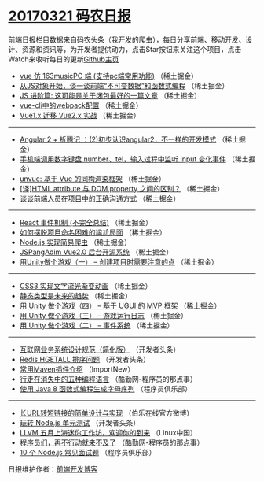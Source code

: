 # [20170321 码农日报](21.md)

[前端日报](https://qdkfweb.cn/c/news)栏目数据来自[码农头条](https://toutiao.qdkfweb.cn/)（我开发的爬虫），每日分享前端、移动开发、设计、资源和资讯等，为开发者提供动力，点击Star按钮来关注这个项目，点击Watch来收听每日的更新[Github主页](https://github.com/kujian/frontendDaily)
* [vue 仿 163musicPC 端 (支持pc端常用功能)](https://toutiao.qdkfweb.cn/31169.html) （稀土掘金）
* [从JS对象开始，谈一谈前端“不可变数据”和函数式编程](https://toutiao.qdkfweb.cn/31166.html) （稀土掘金）
* [JS 进阶篇: 这可能是关于闭包最好的一篇文章](https://toutiao.qdkfweb.cn/31156.html) （稀土掘金）
* [vue-cli中的webpack配置](https://toutiao.qdkfweb.cn/31167.html) （稀土掘金）
* [Vue1.x 迁移 Vue2.x 实战](https://toutiao.qdkfweb.cn/31164.html) （稀土掘金）

***
* [Angular 2 + 折腾记 ：(2)初步认识angular2，不一样的开发模式](https://toutiao.qdkfweb.cn/31170.html) （稀土掘金）
* [手机端调用数字键盘 number、tel，输入过程中监听 input 变化事件](https://toutiao.qdkfweb.cn/31160.html) （稀土掘金）
* [unvue: 基于 Vue 的同构渲染框架](https://toutiao.qdkfweb.cn/31162.html) （稀土掘金）
* [[译]HTML attribute 与 DOM property 之间的区别？](https://toutiao.qdkfweb.cn/31163.html) （稀土掘金）
* [谈谈前端人员在项目中的正确沟通方式](https://toutiao.qdkfweb.cn/31165.html) （稀土掘金）

***
* [React 事件机制 (不完全总结)](https://toutiao.qdkfweb.cn/31155.html) （稀土掘金）
* [如何摆脱项目命名困难的尴尬局面](https://toutiao.qdkfweb.cn/31168.html) （稀土掘金）
* [Node.js 实现简易爬虫](https://toutiao.qdkfweb.cn/31158.html) （稀土掘金）
* [JSPangAdim Vue2.0 后台开源系统](https://toutiao.qdkfweb.cn/31159.html) （稀土掘金）
* [用Unity做个游戏（一） &#8211;  创建项目时需要注意的点](https://toutiao.qdkfweb.cn/31154.html) （稀土掘金）

***
* [CSS3 实现文字流光渐变动画](https://toutiao.qdkfweb.cn/31157.html) （稀土掘金）
* [静态类型是未来的趋势](https://toutiao.qdkfweb.cn/31161.html) （稀土掘金）
* [用 Unity 做个游戏（四） &#8211; 基于 UGUI 的 MVP 框架](https://toutiao.qdkfweb.cn/31151.html) （稀土掘金）
* [用 Unity 做个游戏（三） &#8211; 游戏运行日志](https://toutiao.qdkfweb.cn/31152.html) （稀土掘金）
* [用 Unity 做个游戏（二） &#8211; 事件系统](https://toutiao.qdkfweb.cn/31153.html) （稀土掘金）

***
* [互联网业务系统设计规范（简化版）](https://toutiao.qdkfweb.cn/31220.html) （开发者头条）
* [Redis HGETALL 排序问题](https://toutiao.qdkfweb.cn/31252.html) （开发者头条）
* [常用Maven插件介绍](https://toutiao.qdkfweb.cn/31198.html) （ImportNew）
* [行走在消失中的五种编程语言](https://toutiao.qdkfweb.cn/31231.html) （酷勤网-程序员的那点事）
* [使用 Java 8 函数式编程生成字母序列](https://toutiao.qdkfweb.cn/31210.html) （程序员俱乐部）

***
* [长URL转短链接的简单设计与实现](https://toutiao.qdkfweb.cn/31242.html) （伯乐在线官方微博）
* [玩转 Node.js 单元测试](https://toutiao.qdkfweb.cn/31221.html) （开发者头条）
* [LLVM 五月上海迷你工作坊，欢迎你的到来](https://toutiao.qdkfweb.cn/31200.html) （Linux中国）
* [程序员们，再不行动就来不及了](https://toutiao.qdkfweb.cn/31232.html) （酷勤网-程序员的那点事）
* [10 个 Node.js 常见面试题](https://toutiao.qdkfweb.cn/31211.html) （程序员俱乐部）

日报维护作者：[前端开发博客](https://qdkfweb.cn/) 